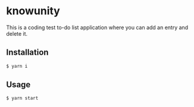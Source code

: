 # knowunity

This is a coding test to-do list application where you can add an entry and delete it.

## Installation

```bash
$ yarn i
```

## Usage

```bash
$ yarn start
```
